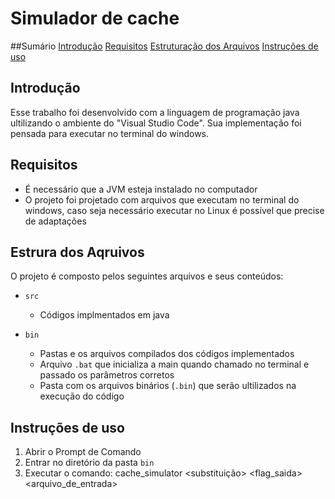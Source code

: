 # Simulador de cache

##Sumário
[Introdução](#introdução)
[Requisitos](#requisitos)
[Estruturação dos Arquivos](#estrura-dos-aqruivos)
[Instruções de uso](#instruções-de-uso)


## Introdução

Esse trabalho foi desenvolvido com a linguagem de programação java ultilizando o ambiente do "Visual Studio Code". Sua implementação foi pensada para executar no terminal do windows. 

## Requisitos

- É necessário que a JVM esteja instalado no computador
- O projeto foi projetado com arquivos que executam no terminal do windows, caso seja necessário executar no Linux é possível que precise de adaptações

## Estrura dos Aqruivos

O projeto é composto pelos seguintes arquivos e seus conteúdos:

- `src`
    - Códigos implmentados em java

- `bin`   
    - Pastas e os arquivos compilados dos códigos implementados
    - Arquivo `.bat` que inicializa a main quando chamado no terminal e passado os parâmetros corretos
    - Pasta com os arquivos binários (`.bin`) que serão ultilizados na execução do código 
 
## Instruções de uso

1. Abrir o Prompt de Comando
2. Entrar no diretório da pasta `bin`
3. Executar o comando:
    cache_simulator <nsets> <bsize> <assoc> <substituição> <flag_saida> <arquivo_de_entrada> 